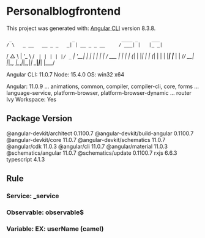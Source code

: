 # Personalblogfrontend

This project was generated with: 
[Angular CLI](https://github.com/angular/angular-cli) version 8.3.8.

     _                      _                 ____ _     ___
    / \   _ __   __ _ _   _| | __ _ _ __     / ___| |   |_ _|
   / △ \ | '_ \ / _` | | | | |/ _` | '__|   | |   | |    | |
  / ___ \| | | | (_| | |_| | | (_| | |      | |___| |___ | |
 /_/   \_\_| |_|\__, |\__,_|_|\__,_|_|       \____|_____|___|
                |___/
    

Angular CLI: 11.0.7
Node: 15.4.0
OS: win32 x64

Angular: 11.0.9
... animations, common, compiler, compiler-cli, core, forms
... language-service, platform-browser, platform-browser-dynamic
... router
Ivy Workspace: Yes

Package                         Version
---------------------------------------------------------
@angular-devkit/architect       0.1100.7
@angular-devkit/build-angular   0.1100.7
@angular-devkit/core            11.0.7
@angular-devkit/schematics      11.0.7
@angular/cdk                    11.0.3
@angular/cli                    11.0.7
@angular/material               11.0.3
@schematics/angular             11.0.7
@schematics/update              0.1100.7
rxjs                            6.6.3
typescript                      4.1.3


## Rule
### Service: _service
### Observable: observable$
### Variable: EX: userName (camel)
# 